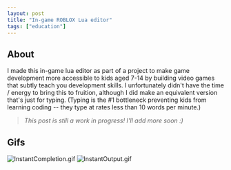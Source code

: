 ```yaml
---
layout: post
title: "In-game ROBLOX Lua editor"
tags: ["education"]
---
```


## About

I made this in-game lua editor as part of a project to make game development more accessible to kids aged 7-14 by building video games that subtly teach you development skills. I unfortunately didn't have the time / energy to bring this to fruition, although I did make an equivalent version that's just for typing. (Typing is the #1 bottleneck preventing kids from learning coding -- they type at rates less than 10 words per minute.)

> _This post is still a work in progress! I'll add more soon :)_

## Gifs

![InstantCompletion.gif](https://drive.google.com/uc?id=1aFy3q7u07UMPiNMXGIUtmVgcmRGYoY1B&export=download)
![InstantOutput.gif](https://drive.google.com/uc?id=1pM0-UdCf_2hqeR1Pc_G8Lj-dj3FgXqG9&export=download)
